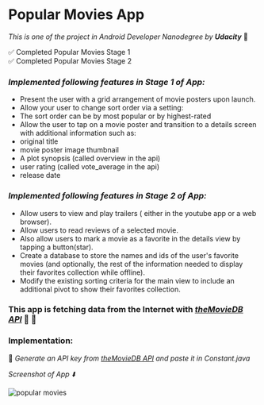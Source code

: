 # Popular Movies App
_This is one of the project in Android Developer Nanodegree by **Udacity**_  :tada:

:white_check_mark: Completed Popular Movies Stage 1      
:white_check_mark: Completed Popular Movies Stage 2  

### *Implemented following features in _Stage 1_ of App:*
* Present the user with a grid arrangement of movie posters upon launch.
* Allow your user to change sort order via a setting:
* The sort order can be by most popular or by highest-rated
* Allow the user to tap on a movie poster and transition to a details screen with additional information such as:
* original title
* movie poster image thumbnail
* A plot synopsis (called overview in the api)
* user rating (called vote_average in the api)
* release date


### *Implemented following features in _Stage 2_ of App:*
* Allow users to view and play trailers ( either in the youtube app or a web browser).
* Allow users to read reviews of a selected movie.
* Also allow users to mark a movie as a favorite in the details view by tapping a button(star).
* Create a database to store the names and ids of the user's favorite movies (and optionally, the rest of the information needed to display their favorites collection while offline).
* Modify the existing sorting criteria for the main view to include an additional pivot to show their favorites collection.

### This app is fetching data from the Internet with [_theMovieDB API_](https://www.themoviedb.org/documentation/api) :movie_camera: :cinema:

### Implementation:
:red_circle: *Generate an API key from [_theMovieDB API_](https://www.themoviedb.org/documentation/api) and paste it in Constant.java* 

*Screenshot of App :arrow_down:*


![popular movies](https://user-images.githubusercontent.com/35850688/43362875-3f8739f2-9317-11e8-9efb-ce9c229144de.jpg)


